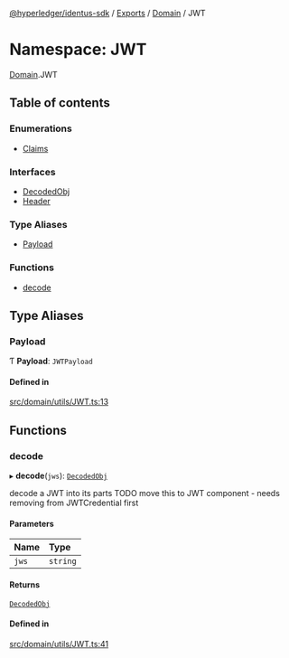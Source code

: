 [@hyperledger/identus-sdk](../README.md) / [Exports](../modules.md) / [Domain](Domain.md) / JWT

# Namespace: JWT

[Domain](Domain.md).JWT

## Table of contents

### Enumerations

- [Claims](../enums/Domain.JWT.Claims.md)

### Interfaces

- [DecodedObj](../interfaces/Domain.JWT.DecodedObj.md)
- [Header](../interfaces/Domain.JWT.Header.md)

### Type Aliases

- [Payload](Domain.JWT.md#payload)

### Functions

- [decode](Domain.JWT.md#decode)

## Type Aliases

### Payload

Ƭ **Payload**: `JWTPayload`

#### Defined in

[src/domain/utils/JWT.ts:13](https://github.com/hyperledger-identus/sdk-ts/blob/966e04ee4b9d4ba9d1e404c4d3d062abcf854530/src/domain/utils/JWT.ts#L13)

## Functions

### decode

▸ **decode**(`jws`): [`DecodedObj`](../interfaces/Domain.JWT.DecodedObj.md)

decode a JWT into its parts
TODO move this to JWT component - needs removing from JWTCredential first

#### Parameters

| Name | Type |
| :------ | :------ |
| `jws` | `string` |

#### Returns

[`DecodedObj`](../interfaces/Domain.JWT.DecodedObj.md)

#### Defined in

[src/domain/utils/JWT.ts:41](https://github.com/hyperledger-identus/sdk-ts/blob/966e04ee4b9d4ba9d1e404c4d3d062abcf854530/src/domain/utils/JWT.ts#L41)
